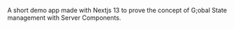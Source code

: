 A short demo app made with Nextjs 13 to prove the concept of G;obal State management with Server Components. 
